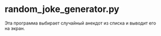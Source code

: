 # random_joke_generator.py

Эта программа выбирает случайный анекдот из списка и выводит его на экран.
